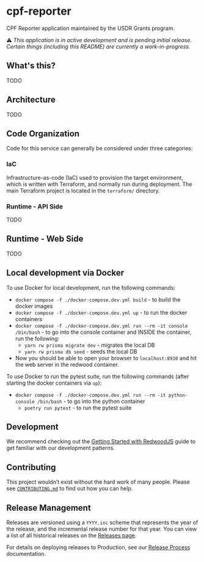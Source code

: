 # cpf-reporter

CPF Reporter application maintained by the USDR Grants program.

⚠️ *This application is in active development and is pending initial release.
Certain things (including this README) are currently a work-in-progress.*

## What's this?

TODO

## Architecture

TODO

## Code Organization

Code for this service can generally be considered under three categories:

### IaC

Infrastructure-as-code (IaC) used to provision the target environment, which is written with Terraform, and normally run during deployment.
The main Terraform project is located in the `terraform/` directory.

### Runtime - API Side

TODO

## Runtime - Web Side

TODO

## Local development via Docker

To use Docker for local development, run the following commands:
- `docker compose -f ./docker-compose.dev.yml build` - to build the docker images
- `docker compose -f ./docker-compose.dev.yml up` - to run the docker containers
- `docker compose -f ./docker-compose.dev.yml run --rm -it console /bin/bash` - to go into the console container and INSIDE the container, run the following:
  - `yarn rw prisma migrate dev` - migrates the local DB
  - `yarn rw prisma db seed` - seeds the local DB
- Now you should be able to open your browser to `localhost:8910` and hit the web server in the redwood container.

To use Docker to run the pytest suite, run the following commands (after starting the docker containers via `up`):
- `docker compose -f ./docker-compose.dev.yml run --rm -it python-console /bin/bash` - to go into the python container
  - `poetry run pytest` - to run the pytest suite

## Development

We recommend checking out the [Getting Started with RedwoodJS](./docs/redwood-introduction.md) guide to get familiar with our development patterns.

## Contributing

This project wouldn’t exist without the hard work of many people. Please see [`CONTRIBUTING.md`](./CONTRIBUTING.md) to find out how you can help.

## Release Management

Releases are versioned using a `YYYY.inc` scheme that represents the year of the release, and the incremental release number for that year.
You can view a list of all historical releases on the [Releases page](https://github.com/usdigitalresponse/cpf-reporter/releases).

For details on deploying releases to Production, see our [Release Process](./docs/releasing.md) documentation.
